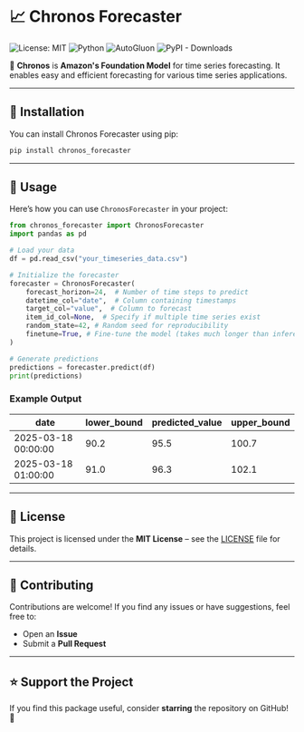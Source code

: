 # 📈 Chronos Forecaster 

![License: MIT](https://img.shields.io/badge/License-MIT-yellow.svg)
![Python](https://img.shields.io/badge/Python-3.10%2B-blue)
![AutoGluon](https://img.shields.io/badge/AutoGluon-Timeseries-orange)
![PyPI - Downloads](https://img.shields.io/pypi/dm/chronos_forecaster)

🚀 **Chronos** is **Amazon's Foundation Model** for time series forecasting. It enables easy and efficient forecasting for various time series applications.

---

## 🔧 Installation

You can install Chronos Forecaster using pip:

```bash
pip install chronos_forecaster
```

---

## 📌 Usage

Here’s how you can use `ChronosForecaster` in your project:

```python
from chronos_forecaster import ChronosForecaster
import pandas as pd

# Load your data
df = pd.read_csv("your_timeseries_data.csv")

# Initialize the forecaster
forecaster = ChronosForecaster(
    forecast_horizon=24,  # Number of time steps to predict
    datetime_col="date",  # Column containing timestamps
    target_col="value",  # Column to forecast
    item_id_col=None,  # Specify if multiple time series exist
    random_state=42, # Random seed for reproducibility
    finetune=True, # Fine-tune the model (takes much longer than inference)
)

# Generate predictions
predictions = forecaster.predict(df)
print(predictions)
```

### **Example Output**
| date | lower_bound | predicted_value | upper_bound |
|------|------------|----------------|------------|
| 2025-03-18 00:00:00 | 90.2 | 95.5 | 100.7 |
| 2025-03-18 01:00:00 | 91.0 | 96.3 | 102.1 |

---

## 📜 License

This project is licensed under the **MIT License** – see the [LICENSE](LICENSE) file for details.

---

## 🤝 Contributing

Contributions are welcome! If you find any issues or have suggestions, feel free to:
- Open an **Issue**
- Submit a **Pull Request**

---

## ⭐️ Support the Project

If you find this package useful, consider **starring** the repository on GitHub! 🌟
